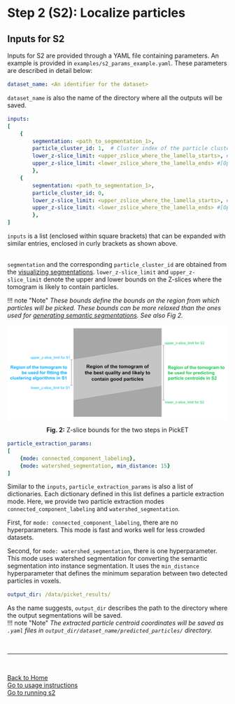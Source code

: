 # Step 2 (S2): Localize particles  
## Inputs for S2

Inputs for S2 are provided through a YAML file containing parameters. An example is provided in `examples/s2_params_example.yaml`. These parameters are described in detail below:

```yaml
dataset_name: <An identifier for the dataset>
```

`dataset_name` is also the name of the directory where all the outputs will be saved.
```yaml
inputs: 
[  
    {
        segmentation: <path_to_segmentation_1>, 
        particle_cluster_id: 1,  # Cluster index of the particle cluster 
        lower_z-slice_limit: <upper_zslice_where_the_lamella_starts>, #[Optional]#
        upper_z-slice_limit: <lower_zslice_where_the_lamella_ends> #[Optional]#
        },
    {
        segmentation: <path_to_segmentation_1>, 
        particle_cluster_id: 0,
        lower_z-slice_limit: <upper_zslice_where_the_lamella_starts>, #[Optional]#
        upper_z-slice_limit: <lower_zslice_where_the_lamella_ends> #[Optional]#
        },
]
```

`inputs` is a list (enclosed within square brackets) that can be expanded with similar entries, enclosed in curly brackets as shown above.  
<br/>

`segmentation` and the corresponding `particle_cluster_id` are obtained from the [visualizing segmentations](visualizing_segmentations.md). 
`lower_z-slice_limit` and `upper_z-slice_limit` denote the upper and lower bounds on the Z-slices where the tomogram is likely to contain particles. 

!!! note "Note" 
    *These bounds define the bounds on the region from which particles will be picked. These bounds can be more relaxed than the ones used for [generating semantic segmentations](running_s1.md). See also Fig 2.* 

<div align="center">
    <img src="../images/Zbounds.jpg" alt="Fig. 2: Z-slice bounds for the two steps in PickET" width="600" align="center">
    <p align="center"><b>Fig. 2:</b> Z-slice bounds for the two steps in PickET </p>
</div>  

```yaml
particle_extraction_params: 
[
    {mode: connected_component_labeling},
    {mode: watershed_segmentation, min_distance: 15}
]
```

Similar to the `inputs`, `particle_extraction_params` is also a list of dictionaries. Each dictionary defined in this list defines a particle extraction mode. Here, we provide two particle extraction modes `connected_component_labeling` and `watershed_segmentation`. 

First, for `mode: connected_component_labeling`, there are no hyperparameters. This mode is fast and works well for less crowded datasets.

Second, for `mode: watershed_segmentation`, there is one hyperparameter. This mode uses watershed segmentation for converting the semantic segmentation into instance segmentation. It uses the `min_distance` hyperparameter that defines the minimum separation between two detected particles in voxels.

```yaml
output_dir: /data/picket_results/
```

As the name suggests, `output_dir` describes the path to the directory where the output segmentations will be saved.  
!!! note "Note"
    *The extracted particle centroid coordinates will be saved as `.yaml` files in `output_dir/dataset_name/predicted_particles/` directory.*

<br/>

---
<br/>

[Back to Home](index.md)  
[Go to usage instructions](usage_instructions.md)  
[Go to running s2](running_s2.md)
